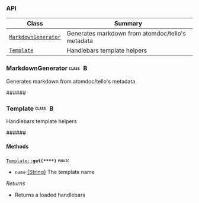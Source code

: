 ### <a name='classes'>API</a>

 Class |  Summary
 ------| ------------
 <code>[MarkdownGenerator](#class-MarkdownGenerator)</code> | Generates markdown from atomdoc/tello's metadata
 <code>[Template](#class-Template)</code> | Handlebars template helpers

### <a name="class-MarkdownGenerator">MarkdownGenerator</a> <b><sub><sup><code>CLASS  </code></sup></sub></b> [<img src="https://rawgit.com/venkatperi/atomdoc-md/master/assets/octicons/arrow-up.svg" alt="Back to Class List" height= "16px">](#classes)

Generates markdown from atomdoc/tello's metadata


 ######<a href="#" target="_blank"><img src="https://rawgit.com/venkatperi/atomdoc-md/master/assets/line.png" width="100%" height="1px"></a>

 

### <a name="class-Template">Template</a> <b><sub><sup><code>CLASS  </code></sup></sub></b> [<img src="https://rawgit.com/venkatperi/atomdoc-md/master/assets/octicons/arrow-up.svg" alt="Back to Class List" height= "16px">](#classes)

Handlebars template helpers

######<a href="#" target="_blank"><img src="https://rawgit.com/venkatperi/atomdoc-md/master/assets/line.png" width="100%" height="1px"></a>


#### Methods


<code><a href="#class-Template">Template::</a></a>**get(****)**</code> <b><sub><sup><code>PUBLIC  </code></sup></sub></b> [<img src="https://rawgit.com/venkatperi/atomdoc-md/master/assets/octicons/code.svg" alt="" height= "16px">](https://github.com/venkatperi/atomdoc-md/blob/v0.1.0/lib/Template.coffee#L37)
 [<img src="https://rawgit.com/venkatperi/atomdoc-md/master/assets/octicons/arrow-up.svg" alt="" height= "16px">](#class-Template)

* <code>name</code> [{String}](https://developer.mozilla.org/en-US/docs/Web/JavaScript/Reference/Global_Objects/String) The template name 



<em>Returns</em>
* Returns a loaded handlebars








